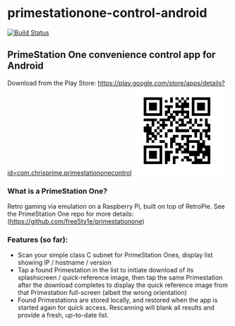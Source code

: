 # primestationone-control-android
[![Build Status](https://travis-ci.org/free5ty1e/primestationone-control-android.svg?branch=master)](https://travis-ci.org/free5ty1e/primestationone-control-android)

## PrimeStation One convenience control app for Android
Download from the Play Store:
https://play.google.com/store/apps/details?id=com.chrisprime.primestationonecontrol
[![QR Code For Play Store](https://raw.githubusercontent.com/free5ty1e/primestationone-control-android/master/app/src/main/res/drawable-nodpi/qrcode.png)](https://play.google.com/store/apps/details?id=com.chrisprime.primestationonecontrol)



### What is a PrimeStation One?  
Retro gaming via emulation on a Raspberry Pi, built on top of RetroPie.  See the PrimeStation One repo for more details:
(https://github.com/free5ty1e/primestationone)

### Features (so far):
* Scan your simple class C subnet for PrimeStation Ones, display list showing IP / hostname / version 
* Tap a found Primestation in the list to initiate download of its splashscreen / quick-reference image, then tap the same Primestation after the download completes to display the quick reference image from that Primestation full-screen (albeit the wrong orientation)
* Found Primestations are stored locally, and restored when the app is started again for quick access.  Rescanning will blank all results and provide a fresh, up-to-date list.
